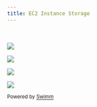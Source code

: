 ```yaml
---
title: EC2 Instance Storage
---
```

&nbsp;

![](https://firebasestorage.googleapis.com/v0/b/swimmio.appspot.com/o/repositories%2FZ2l0aHViJTNBJTNBYXdzLWRldmVsb3Blci1pcSUzQSUzQWZhcm9vcXRleHQ%3D%2F0c7a6b29-18ce-425d-a058-15fbbf69135e.png?alt=media&token=ead6f696-7d12-4549-8841-84459ba75904)

![](https://firebasestorage.googleapis.com/v0/b/swimmio.appspot.com/o/repositories%2FZ2l0aHViJTNBJTNBYXdzLWRldmVsb3Blci1pcSUzQSUzQWZhcm9vcXRleHQ%3D%2F6f5c21c1-32f2-4bac-b584-732c36d2d7cd.png?alt=media&token=77c278dd-ce5f-4c12-97cf-f4fd26884bf8)

![](https://firebasestorage.googleapis.com/v0/b/swimmio.appspot.com/o/repositories%2FZ2l0aHViJTNBJTNBYXdzLWRldmVsb3Blci1pcSUzQSUzQWZhcm9vcXRleHQ%3D%2Fdb86ab33-2adf-47ba-b242-9932bf4eea6e.png?alt=media&token=db21e9f6-589a-4f05-b27a-6428df461539)

![](https://firebasestorage.googleapis.com/v0/b/swimmio.appspot.com/o/repositories%2FZ2l0aHViJTNBJTNBYXdzLWRldmVsb3Blci1pcSUzQSUzQWZhcm9vcXRleHQ%3D%2F1cea622f-ad6f-417e-9aa1-f726c153eeee.png?alt=media&token=d87e5534-595d-4cab-b7a4-2c338c128e7d)

<SwmMeta version="3.0.0" repo-id="Z2l0aHViJTNBJTNBYXdzLWRldmVsb3Blci1pcSUzQSUzQWZhcm9vcXRleHQ=" repo-name="aws-developer-iq"><sup>Powered by [Swimm](https://app.swimm.io/)</sup></SwmMeta>
